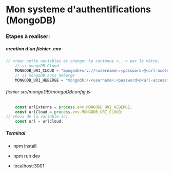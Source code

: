 # Mon systeme d'authentifications (MongoDB)

### Etapes à realiser:

##### creation d'un fichier .env

```js
// créer cette variables et changer le contenue <...> par le vôtre.
    // si mongoDB Cloud
    MONGODB_URI_CLOUD = "mongodb+srv://<username>:<password>@<url-access>/<DBname>" 
    // si mongoDB auto heberge
    MONGODB_URI_HEBERGE = "mongodb://<username>:<password>@<url-access>/<DBname>?authSource=admin"
```

###### fichier src/mongoDB/mongoDBconfig.js

```js
    const urlExterne = process.env.MONGODB_URI_HEBERGE;
    const urlCloud = process.env.MONGODB_URI_CLOUD;
// choix de la variable ici
    const url = urlCloud;
```

##### Terminal

* npm install

* npm run dev

* localhost:3001